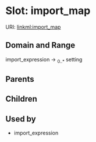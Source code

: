 
# Slot: import_map




URI: [linkml:import_map](https://w3id.org/linkml/import_map)


## Domain and Range

import_expression &#8594;  <sub>0..\*</sub> setting

## Parents


## Children


## Used by

 * import_expression
